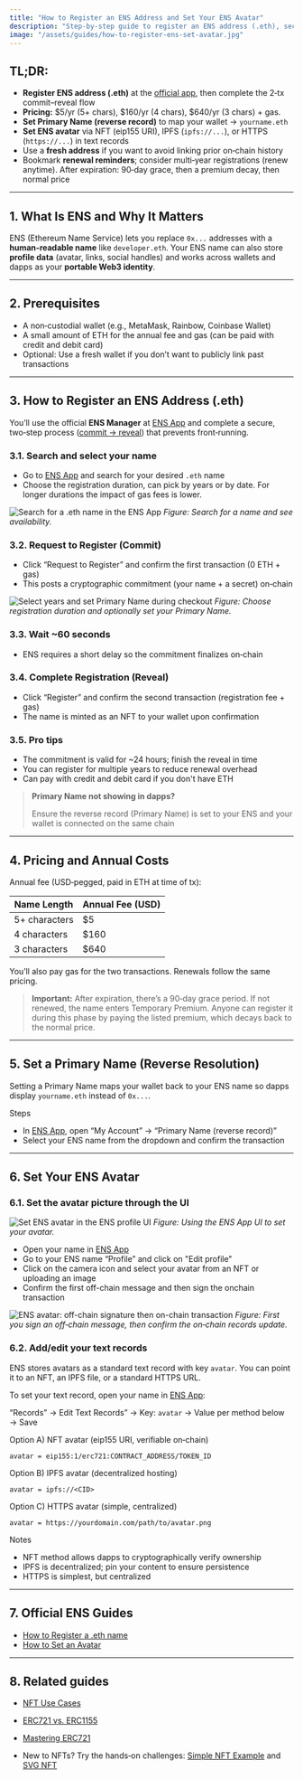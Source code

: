 ```yaml
---
title: "How to Register an ENS Address and Set Your ENS Avatar"
description: "Step-by-step guide to register an ENS address (.eth), secure your Web3 identity, and set an ENS avatar. Covers pricing, commit–reveal, reverse resolution, and best practices."
image: "/assets/guides/how-to-register-ens-set-avatar.jpg"
---
```


## TL;DR:

- **Register ENS address (.eth)** at the [official app](https://app.ens.domains), then complete the 2‑tx commit–reveal flow
- **Pricing:** $5/yr (5+ chars), $160/yr (4 chars), $640/yr (3 chars) + gas.
- **Set Primary Name (reverse record)** to map your wallet → `yourname.eth`
- **Set ENS avatar** via NFT (eip155 URI), IPFS (`ipfs://...`), or HTTPS (`https://...`) in text records
- Use a **fresh address** if you want to avoid linking prior on‑chain history
- Bookmark **renewal reminders**; consider multi‑year registrations (renew anytime). After expiration: 90‑day grace, then a premium decay, then normal price

---

## 1. What Is ENS and Why It Matters

ENS (Ethereum Name Service) lets you replace `0x...` addresses with a **human‑readable name** like `developer.eth`. Your ENS name can also store **profile data** (avatar, links, social handles) and works across wallets and dapps as your **portable Web3 identity**.

---

## 2. Prerequisites

- A non‑custodial wallet (e.g., MetaMask, Rainbow, Coinbase Wallet)
- A small amount of ETH for the annual fee and gas (can be paid with credit and debit card)
- Optional: Use a fresh wallet if you don’t want to publicly link past transactions

---

<span id="3-how-to-register-an-ens-address-eth"></span>

## 3. How to Register an ENS Address (.eth)

You’ll use the official **ENS Manager** at [ENS App](https://app.ens.domains) and complete a secure, two‑step process ([commit -> reveal](/guides/commit-reveal-scheme)) that prevents front‑running.

### 3.1. Search and select your name

- Go to [ENS App](https://app.ens.domains) and search for your desired `.eth` name
- Choose the registration duration, can pick by years or by date. For longer durations the impact of gas fees is lower.

![Search for a .eth name in the ENS App](/assets/guides/search-ens-domain.jpg)
_Figure: Search for a name and see availability._

### 3.2. Request to Register (Commit)

- Click “Request to Register” and confirm the first transaction (0 ETH + gas)
- This posts a cryptographic commitment (your name + a secret) on‑chain

![Select years and set Primary Name during checkout](/assets/guides/register-ens-domain.jpg)
_Figure: Choose registration duration and optionally set your Primary Name._

### 3.3. Wait ~60 seconds

- ENS requires a short delay so the commitment finalizes on‑chain

### 3.4. Complete Registration (Reveal)

- Click “Register” and confirm the second transaction (registration fee + gas)
- The name is minted as an NFT to your wallet upon confirmation

### 3.5. Pro tips

- The commitment is valid for ~24 hours; finish the reveal in time
- You can register for multiple years to reduce renewal overhead
- Can pay with credit and debit card if you don't have ETH

> **Primary Name not showing in dapps?**
>
> Ensure the reverse record (Primary Name) is set to your ENS and your wallet is connected on the same chain

---

## 4. Pricing and Annual Costs

Annual fee (USD‑pegged, paid in ETH at time of tx):

<table>
  <thead>
    <tr>
      <th>Name Length</th>
      <th>Annual Fee (USD)</th>
    </tr>
  </thead>
  <tbody>
    <tr>
      <td>5+ characters</td>
      <td>$5</td>
    </tr>
    <tr>
      <td>4 characters</td>
      <td>$160</td>
    </tr>
    <tr>
      <td>3 characters</td>
      <td>$640</td>
    </tr>
  </tbody>

</table>

You’ll also pay gas for the two transactions. Renewals follow the same pricing.

> **Important:** After expiration, there’s a 90‑day grace period. If not renewed, the name enters Temporary Premium. Anyone can register it during this phase by paying the listed premium, which decays back to the normal price.

---

## 5. Set a Primary Name (Reverse Resolution)

Setting a Primary Name maps your wallet back to your ENS name so dapps display `yourname.eth` instead of `0x...`.

Steps

- In [ENS App](https://app.ens.domains), open “My Account” → “Primary Name (reverse record)”
- Select your ENS name from the dropdown and confirm the transaction

---

<span id="6-set-your-ens-avatar"></span>

## 6. Set Your ENS Avatar

### 6.1. Set the avatar picture through the UI

![Set ENS avatar in the ENS profile UI](/assets/guides/ens-profile-set-avatar.jpg)
_Figure: Using the ENS App UI to set your avatar._

- Open your name in [ENS App](https://app.ens.domains)
- Go to your ENS name “Profile” and click on "Edit profile"
- Click on the camera icon and select your avatar from an NFT or uploading an image
- Confirm the first off-chain message and then sign the onchain transaction

![ENS avatar: off-chain signature then on-chain transaction](/assets/guides/offchain-onchain-signatures.jpg)
_Figure: First you sign an off‑chain message, then confirm the on‑chain records update._

### 6.2. Add/edit your text records

ENS stores avatars as a standard text record with key `avatar`. You can point it to an NFT, an IPFS file, or a standard HTTPS URL.

To set your text record, open your name in [ENS App](https://app.ens.domains):

“Records” → Edit Text Records” → Key: `avatar` → Value per method below → Save

Option A) NFT avatar (eip155 URI, verifiable on‑chain)

```text
avatar = eip155:1/erc721:CONTRACT_ADDRESS/TOKEN_ID
```

Option B) IPFS avatar (decentralized hosting)

```text
avatar = ipfs://<CID>
```

Option C) HTTPS avatar (simple, centralized)

```text
avatar = https://yourdomain.com/path/to/avatar.png
```

Notes

- NFT method allows dapps to cryptographically verify ownership
- IPFS is decentralized; pin your content to ensure persistence
- HTTPS is simplest, but centralized

---

## 7. Official ENS Guides

- [How to Register a .eth name](https://support.ens.domains/en/articles/7882582-how-to-register-a-eth-name)
- [How to Set an Avatar](https://support.ens.domains/en/articles/7883271-how-to-set-an-avatar)

---

## 8. Related guides

- [NFT Use Cases](/guides/nft-use-cases)
- [ERC721 vs. ERC1155](/guides/erc721-vs-erc1155)
- [Mastering ERC721](/guides/mastering-erc721)

- New to NFTs? Try the hands‑on challenges: [Simple NFT Example](/challenge/simple-nft-example) and [SVG NFT](/challenge/svg-nft)
